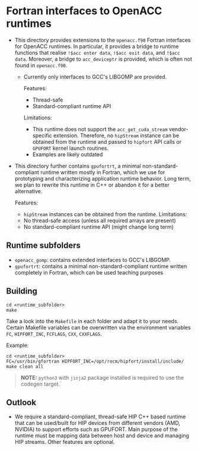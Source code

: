 # Fortran interfaces to OpenACC runtimes

* This directory provides extensions to the `openacc.f90` Fortran
  interfaces for OpenACC runtimes.
  In particular, it provides a bridge to runtime functions that
  realise `!$acc enter data`, `!$acc exit data`, and `!$acc data`.
  Moreover, a bridge to `acc_deviceptr` is provided, which
  is often not found in `openacc.f90`.
 
  * Currently only interfaces to GCC's LIBGOMP are provided.

    Features:
    * Thread-safe
    * Standard-compliant runtime API

    Limitations:
    * This runtime does not support the `acc_get_cuda_stream` vendor-specific extension.
      Therefore, no `hipStream` instance can be obtained from the runtime and passed to 
      `hipfort` API calls or `GPUFORT` kernel launch routines.
    * Examples are likely outdated 

* This directory further contains `gpufortrt`, a minimal non-standard-compliant runtime written 
  mostly in Fortran, which we use for prototyping and characterizing application runtime behavior. 
  Long term, we plan to rewrite this runtime in C++ or abandon it for a better alternative.
 
  Features:
  * `hipStream` instances can be obtained from the runtime.
  Limitations:
  * No thread-safe access (unless all required arrays are present)
  * No standard-compliant runtime API (might change long term) 

## Runtime subfolders

* `openacc_gomp`: contains extended interfaces to GCC's LIBGOMP.
* `gpufortrt`: contains a minimal non-standard-compliant runtime written 
  completely in Fortran, which can be used teaching purposes

## Building

```
cd <runtime_subfolder>
make
```

Take a look into the `Makefile` in each folder and adapt it to your needs.
Certain Makefile variables can be overwritten via the environment variables  
`FC`, `HIPFORT_INC`, `FCFLAGS`, `CXX`, `CXXFLAGS`.

Example:

```
cd <runtime_subfolder>
FC=/usr/bin/gfortran HIPFORT_INC=/opt/rocm/hipfort/install/include/ make clean all
```

> **NOTE:** `python3` with `jinja2` package installed is required to use the codegen target.`

## Outlook

* We require a standard-compliant, thread-safe HIP C++ based runtime that can
  be used/built for HIP devices from different vendors (AMD, NVIDIA) to
  support efforts such as GPUFORT. Main purpose of the runtime must be
  mapping data between host and device and managing HIP streams.
  Other features are optional.